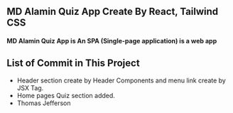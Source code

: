 ## MD Alamin Quiz App Create By React, Tailwind CSS

#### MD Alamin Quiz App is An SPA (Single-page application) is a web app

## List of Commit in This Project
- Header section create by Header Components and menu link create by <Link/> JSX Tag.
- Home pages Quiz section added.
- Thomas Jefferson
